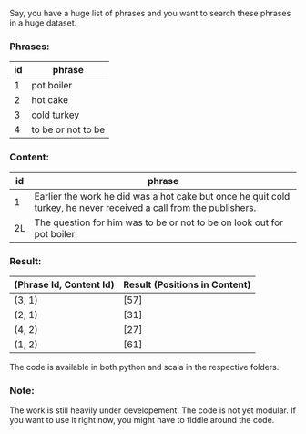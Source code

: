 Say, you have a huge list of phrases and you want to search these phrases in a huge dataset.

### Phrases:

|id   | phrase |
|-----|-------------
|1    | pot boiler |
|2    | hot cake|
|3    | cold turkey|
|4    | to be or not to be|


### Content:

|id  | phrase     |
|----|-------------------------------------------------------------------------------------------------------------------
|1   |Earlier the work he did was a hot cake but once he quit cold turkey, he never received a call from the publishers. |
|2L  |The question for him was to be or not to be on look out for pot boiler.|

### Result:

|(Phrase Id, Content Id) | Result (Positions in Content)|
|------------------------|-------------------------|
|(3, 1)                  | [57] |
|(2, 1)                  | [31] |
|(4, 2)                  | [27] |
|(1, 2)                  | [61] |

The code is available in both python and scala in the respective folders.

### Note:
The work is still heavily under developement. The code is not yet modular. If you want to use it right now, you might have to fiddle around the code.
